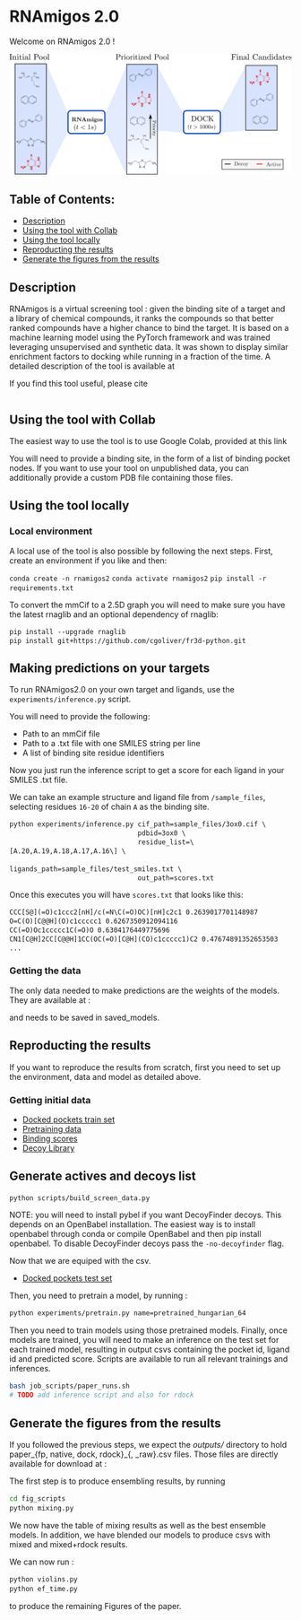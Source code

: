 # RNAmigos 2.0

Welcome on RNAmigos 2.0 ! 

<img src="img/vs_fig.png">

## Table of Contents: 

- [Description](#description)
- [Using the tool with Collab](#Using-the-tool-with-Collab)
- [Using the tool locally](#Using-the-tool-locally)
- [Reproducting the results](#Reproducting-the-results)
- [Generate the figures from the results](#Generate-the-figures-from-the-results)

## Description

RNAmigos is a virtual screening tool : given the binding site of a target and a library of chemical compounds, it 
ranks the compounds so that better ranked compounds have a higher chance to bind the target.
It is based on a machine learning model using the PyTorch framework and was trained leveraging unsupervised and synthetic data.
It was shown to display similar enrichment factors to docking while running in a fraction of the time.
A detailed description of the tool is available at

[//]: # (**TODO : insert link to publication**)

If you find this tool useful, please cite 

[//]: # (**TODO : add bib**)
```bib

```

## Using the tool with Collab

The easiest way to use the tool is to use Google Colab, provided at this link

[//]: # (TODO : setup link. )
You will need to provide a binding site, in the form of a list of binding pocket nodes. 
If you want to use your tool on unpublished data, you can additionally provide a custom PDB file containing those files.


## Using the tool locally

### Local environment
A local use of the tool is also possible by following the next steps.
First, create an environment if you like and then:

`conda create -n rnamigos2`
`conda activate rnamigos2`
`pip install -r requirements.txt`

To convert the mmCif to a 2.5D graph you will need to make sure you have the latest rnaglib and an optional dependency of rnaglib:

```
pip install --upgrade rnaglib
pip install git+https://github.com/cgoliver/fr3d-python.git
```


## Making predictions on your targets

To run RNAmigos2.0 on your own target and ligands, use the `experiments/inference.py` script.

You will need to provide the following:

* Path to an mmCif file
* Path to a .txt file with one SMILES string per line
* A list of binding site residue identifiers 


Now you just run the inference script to get a score for each ligand in your SMILES .txt file.

We can take an example structure and ligand file from `/sample_files`, selecting residues `16-20` of chain `A` as the binding site.

```
python experiments/inference.py cif_path=sample_files/3ox0.cif \
                                pdbid=3ox0 \
                                residue_list=\[A.20,A.19,A.18,A.17,A.16\] \
                                ligands_path=sample_files/test_smiles.txt \
                                out_path=scores.txt
``` 

Once this executes you will have `scores.txt` that looks like this:

```
CCC[S@](=O)c1ccc2[nH]/c(=N\C(=O)OC)[nH]c2c1 0.2639017701148987
O=C(O)[C@@H](O)c1ccccc1 0.6267350912094116
CC(=O)Oc1ccccc1C(=O)O 0.6304176449775696
CN1[C@H]2CC[C@@H]1CC(OC(=O)[C@H](CO)c1ccccc1)C2 0.47674891352653503
...
```


### Getting the data
The only data needed to make predictions are the weights of the models.
They are available at :

[//]: # (TODO : get link to model weights.)

and needs to be saved in saved_models.

## Reproducting the results
If you want to reproduce the results from scratch, first you need to set up the environment,
data and model as detailed above. 

### Getting initial data

[//]: # (TODO : include steps to get the original csv.)


* [Docked pockets train set](https://drive.proton.me/urls/929Z2M4YWC#pkwIdM4TZAqR)
* [Pretraining data](https://drive.proton.me/urls/YKNV0M1WBR#s0E0cMSTvpsH)
* [Binding scores](https://drive.proton.me/urls/TZJ7R8T8T0#RCd1LK8uu1MK)
* [Decoy Library](https://drive.proton.me/urls/YGHQV867NG#RuVM8TLFOdKH)


## Generate actives and decoys list
```
python scripts/build_screen_data.py
```

NOTE: you will need to install pybel if you want DecoyFinder decoys. This depends on an OpenBabel installation. 
The easiest way is to install openbabel through conda or compile OpenBabel and then pip install openbabel.
To disable DecoyFinder decoys pass the ``-no-decoyfinder`` flag.

Now that we are equiped with the csv.
* [Docked pockets test set](https://drive.proton.me/urls/RSZ2V97TXG#z06rtSrHNGxU)



[//]: # (Then, you need to pretrain a model that follows RNAmigos1 and one using directed graphs and )
[//]: # (hungarian similarity function, there is a script to pretrain models in *job_scripts/*.)
Then, you need to pretrain a model, by running :
```bash    
python experiments/pretrain.py name=pretrained_hungarian_64
```
Then you need to train models using those pretrained models. 
Finally, once models are trained, you will need to make an inference on the test set for each trained model, resulting 
in output csvs containing the pocket id, ligand id and predicted score.
Scripts are available to run all relevant trainings and inferences.
```bash
bash job_scripts/paper_runs.sh
# TODO add inference script and also for rdock
```

## Generate the figures from the results

If you followed the previous steps, we expect the *outputs/* directory to hold paper_{fp, native, dock, rdock}_{, _raw}.csv files.
Those files are directly available for download at :

[//]: # (TODO)


The first step is to produce ensembling results, by running 
```bash
cd fig_scripts
python mixing.py
```

We now have the table of mixing results as well as the best ensemble models. 
In addition, we have blended our models to produce csvs with mixed and mixed+rdock results.

We can now run : 
```bash
python violins.py
python ef_time.py
```
to produce the remaining Figures of the paper.
